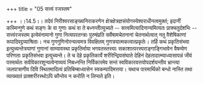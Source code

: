 +++
title = "05 सत्त्वं रजस्तम"

+++
।।14.5।। तदेवं निरीश्वरसाङ्ख्यनिराकरणेन
क्षेत्रक्षेत्रज्ञसंयोगस्येश्वराधीनत्वमुक्तं; इदानीं कस्मिन्गुणे कथं
सङ्गः के वा गुणाः कथं वा ते बध्नन्तीत्युच्यते --
सत्त्वमित्यादिनान्यमित्यतः प्राक्चतुर्दशभिः -- सत्त्वंरजस्तम
इत्येवंनामानो गुणा नित्यपरतन्त्राः पुरुषंप्रति सर्वेषामचेतनानां
चेतनार्थत्वात् नतु वैशेषिकाणां रूपादिवद्द्रव्याश्रिताः। नच
गुणगुणिनोरन्यत्वमत्र विवक्षितम् गुणत्रयात्मकत्वात्प्रकृतेः। तर्हि कथं
प्रकृतिसंभवा इत्युच्यन्तेत्रयाणां गुणानां साम्यावस्था प्रकृतिर्माया
भगवतस्तस्याः सकाशात्परस्पराङ्गाङ्गिभावेन वैषम्येण परिणताः प्रकृतिसंभवा
इत्युच्यन्ते। ते च देहे प्रकृतिकार्ये शरीरेन्द्रियसंघाते देहिनं
देहतादात्म्याध्यासापन्नं जीवं परमार्थतः सर्वविकारशून्यत्वेनाव्ययं
निबध्नन्ति निर्विकारमेव सन्तं स्वविकारवत्तयोपदर्शयन्तीव भ्रान्त्या
जलपात्राणीव दिवि स्थितमादित्यं प्रतिबिम्बाध्यासेन स्वकम्पादिमत्तया। यथाच
पारमार्थिको बन्धो नास्ति तथा व्याख्यातं प्राक्शरीरस्थोऽपि कौन्तेय न
करोति न लिप्यते इति।
